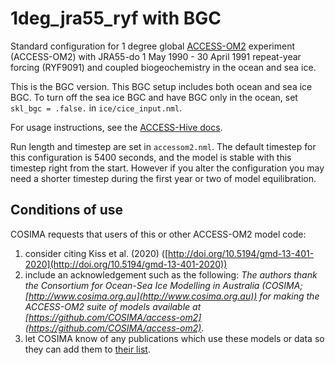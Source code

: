 # 1deg_jra55_ryf with BGC
Standard configuration for 1 degree global [ACCESS-OM2](https://github.com/ACCESS-NRI/access-om2) experiment (ACCESS-OM2) with JRA55-do 1 May 1990 - 30 April 1991 repeat-year forcing (RYF9091) and coupled biogeochemistry in the ocean and sea ice.

This is the BGC version. This BGC setup includes both ocean and sea ice BGC. To turn off the sea ice BGC and have BGC only in the ocean, set `skl_bgc = .false.` in `ice/cice_input.nml`.

For usage instructions, see the [ACCESS-Hive docs](https://access-hive.org.au/models/run-a-model/run-access-om/).

Run length and timestep are set in `accessom2.nml`. The default timestep for this configuration is 5400 seconds, and the model is stable with this timestep right from the start. However if you alter the configuration you may need a shorter timestep during the first year or two of model equilibration.

## Conditions of use

COSIMA requests that users of this or other ACCESS-OM2 model code:
1. consider citing Kiss et al. (2020) ([http://doi.org/10.5194/gmd-13-401-2020](http://doi.org/10.5194/gmd-13-401-2020))
2. include an acknowledgement such as the following:
*The authors thank the Consortium for Ocean-Sea Ice Modelling in Australia (COSIMA; [http://www.cosima.org.au](http://www.cosima.org.au)) for making the ACCESS-OM2 suite of models available at [https://github.com/COSIMA/access-om2](https://github.com/COSIMA/access-om2).*
3. let COSIMA know of any publications which use these models or data so they can add them to [their list](https://scholar.google.com/citations?hl=en&user=inVqu_4AAAAJ).
